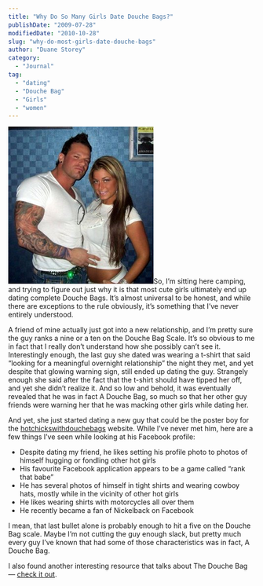 ```yaml
---
title: "Why Do So Many Girls Date Douche Bags?"
publishDate: "2009-07-28"
modifiedDate: "2010-10-28"
slug: "why-do-most-girls-date-douche-bags"
author: "Duane Storey"
category:
  - "Journal"
tag:
  - "dating"
  - "Douche Bag"
  - "Girls"
  - "women"
---
```


![](_images/why-do-so-many-girls-date-douche-bags-1.jpg)So, I’m sitting here camping, and trying to figure out just why it is that most cute girls ultimately end up dating complete Douche Bags. It’s almost universal to be honest, and while there are exceptions to the rule obviously, it’s something that I’ve never entirely understood.

A friend of mine actually just got into a new relationship, and I’m pretty sure the guy ranks a nine or a ten on the Douche Bag Scale. It’s so obvious to me in fact that I really don’t understand how she possibly can’t see it. Interestingly enough, the last guy she dated was wearing a t-shirt that said “looking for a meaningful overnight relationship” the night they met, and yet despite that glowing warning sign, still ended up dating the guy. Strangely enough she said after the fact that the t-shirt should have tipped her off, and yet she didn’t realize it. And so low and behold, it was eventually revealed that he was in fact A Douche Bag, so much so that her other guy friends were warning her that he was macking other girls while dating her.

And yet, she just started dating a new guy that could be the poster boy for the [hotchickswithdouchebags](http://www.hotchickswithdouchebags.com/) website. While I’ve never met him, here are a few things I’ve seen while looking at his Facebook profile:

- Despite dating my friend, he likes setting his profile photo to photos of himself hugging or fondling other hot girls
- His favourite Facebook application appears to be a game called “rank that babe”
- He has several photos of himself in tight shirts and wearing cowboy hats, mostly while in the vicinity of other hot girls
- He likes wearing shirts with motorcycles all over them
- He recently became a fan of Nickelback on Facebook

I mean, that last bullet alone is probably enough to hit a five on the Douche Bag scale. Maybe I’m not cutting the guy enough slack, but pretty much every guy I’ve known that had some of those characteristics was in fact, A Douche Bag.

I also found another interesting resource that talks about The Douche Bag — [check it out](http://www.100bestdatingsites.com/blog/2008/the-top-50-reasons-why-hot-girls-date-douchebags/).